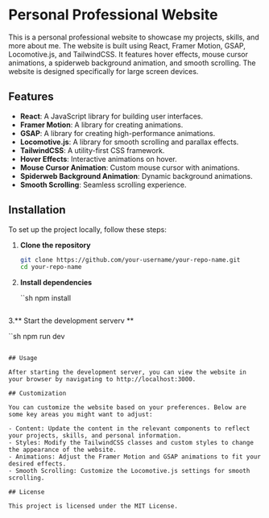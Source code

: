 # Personal Professional Website

This is a personal professional website to showcase my projects, skills, and more about me. The website is built using React, Framer Motion, GSAP, Locomotive.js, and TailwindCSS. It features hover effects, mouse cursor animations, a spiderweb background animation, and smooth scrolling. The website is designed specifically for large screen devices.

## Features

- **React**: A JavaScript library for building user interfaces.
- **Framer Motion**: A library for creating animations.
- **GSAP**: A library for creating high-performance animations.
- **Locomotive.js**: A library for smooth scrolling and parallax effects.
- **TailwindCSS**: A utility-first CSS framework.
- **Hover Effects**: Interactive animations on hover.
- **Mouse Cursor Animation**: Custom mouse cursor with animations.
- **Spiderweb Background Animation**: Dynamic background animations.
- **Smooth Scrolling**: Seamless scrolling experience.

## Installation

To set up the project locally, follow these steps:

1. **Clone the repository**

   ```sh
   git clone https://github.com/your-username/your-repo-name.git
   cd your-repo-name
   ```

2. **Install dependencies**

   ``sh
   npm install
   ```

3.** Start the development serverv **

   ``sh
   npm run dev
  ```

## Usage

After starting the development server, you can view the website in your browser by navigating to http://localhost:3000.

## Customization

You can customize the website based on your preferences. Below are some key areas you might want to adjust:

- Content: Update the content in the relevant components to reflect your projects, skills, and personal information.
- Styles: Modify the TailwindCSS classes and custom styles to change the appearance of the website.
- Animations: Adjust the Framer Motion and GSAP animations to fit your desired effects.
- Smooth Scrolling: Customize the Locomotive.js settings for smooth scrolling.

## License

This project is licensed under the MIT License.


   
